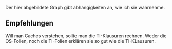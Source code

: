 Der hier abgebildete Graph gibt abhängigkeiten an, wie ich sie wahrnehme.

Empfehlungen
-------------
Will man Caches verstehen, sollte man die TI-Klausuren rechnen. 
Weder die OS-Folien, noch die TI-Folien erklären sie so gut wie die TI-KLausuren.
